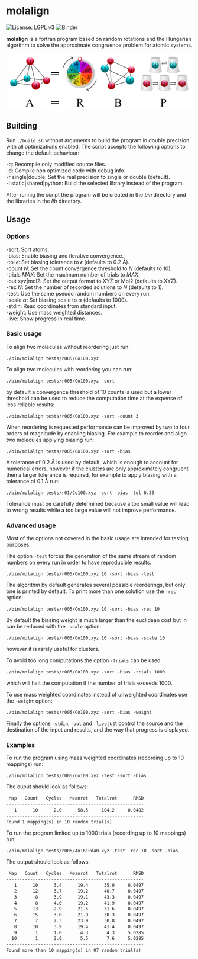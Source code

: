molalign
========
[![License: LGPL v3](https://img.shields.io/badge/License-LGPL_v3-blue.svg)](https://www.gnu.org/licenses/lgpl-3.0)
[![Binder](https://mybinder.org/badge_logo.svg)](https://mybinder.org/v2/gh/qcuaeh/molalign.git/HEAD?labpath=tests)

**molalign** is a fortran program based on random rotations and the Hungarian algorithm to solve the approximate congruence problem for atomic systems.

![graphic1](assets/graphic1.png)

Building
--------

Run `./build.sh` without arguments to build the program in double
precision with all optimizations enabled. The script accepts the
following options to change the default behaviour:

-q: Recompile only modified source files.  
-d: Compile non optimized code with debug info.  
-r single|double: Set the real precision to single or double (default).  
-l static|shared|python: Build the selected library instead of the program.  

After runnig the script the program will be created in the *bin* directory and the libraries in the *lib* directory.

Usage
-----

### Options

-sort: Sort atoms.  
-bias: Enable biasing and iterative convergence.  
-tol *ϵ*: Set biasing tolerance to *ϵ* (defaults to 0.2 Å).  
-count *N*: Set the count convergence threshold to *N* (defaults to 10).  
-trials *MAX*: Set the maximum number of trials to *MAX*.  
-out xyz|mol2: Set the output format to XYZ or Mol2 (defaults to XYZ).  
-rec *N*: Set the number of recorded solutions to *N* (defaults to 1).  
-test: Use the same pseudo random numbers on every run.  
-scale *α*: Set biasing scale to *α* (defaults to 1000).  
-stdin: Read coordinates from standard input.  
-weight: Use mass weighted distances.  
-live: Show progress in real time.  
 
### Basic usage

To align two molecules without reordering just run:

    ./bin/molalign tests/r005/Co100.xyz

To align two molecules with reordering you can run:

    ./bin/molalign tests/r005/Co100.xyz -sort

by default a convergence threshold of 10 counts is used but a lower threshold
can be used to reduce the computation time at the expense of less reliable
results:

    ./bin/molalign tests/r005/Co100.xyz -sort -count 3

When reordering is requested performance can be improved by two to four orders
of magnitude by enabling biasing. For example to reorder and align two molecules
applying biasing run:

    ./bin/molalign tests/r005/Co100.xyz -sort -bias

A tolerance of 0.2 Å is used by default, which is enough to account for numerical
errors, however if the clusters are only approximately congruent then a larger
tolerance is required, for example to apply biasing with a tolerance of 0.1 Å run:

    ./bin/molalign tests/r01/Co100.xyz -sort -bias -tol 0.35

Tolerance must be carefully determined because a too small value will lead to
wrong results while a too large value will not improve performance.

### Advanced usage

Most of the options not covered in the basic usage are intended for testing purposes.

The option `-test` forces the generation of the same stream of random numbers on
every run in order to have reproducible results:

    ./bin/molalign tests/r005/Co100.xyz 10 -sort -bias -test

The algorithm by default generates several possible reorderings, but only one is
printed by default. To print more than one solution use the `-rec` option:

    ./bin/molalign tests/r005/Co100.xyz 10 -sort -bias -rec 10

By default the biasing weight is much larger than the euclidean cost but
in can be reduced with the `-scale` option:

    ./bin/molalign tests/r005/Co100.xyz 10 -sort -bias -scale 10

however it is rarely useful for clusters.

To avoid too long computations the option `-trials` can be used:

    ./bin/molalign tests/r005/Co100.xyz -sort -bias -trials 1000

which will halt the computation if the number of trials exceeds 1000.

To use mass weighted coordinates instead of unweighted coordinates use the
`-weight` option:

    ./bin/molalign tests/r005/Co100.xyz -sort -bias -weight

Finally the options `-stdin`, `-out` and `-live` just control the source and the
destination of the input and results, and the way that progress is displayed.

### Examples

To run the program using mass weighted coordinates (recording up to 10 mappings) run:

    ./bin/molalign tests/r005/Co100.xyz -test -sort -bias
 
The ouput should look as follows:

     Map   Count   Cycles   Meanrot   Totalrot      RMSD
    ----------------------------------------------------
       1      10      2.0      58.5     104.2     0.0482
    ----------------------------------------------------
    Found 1 mapping(s) in 10 random trial(s)

To run the program limited up to 1000 trials (recording up to 10 mappings) run:

    ./bin/molalign tests/r005/Au161Pd40.xyz -test -rec 10 -sort -bias

The output should look as follows:

     Map   Count   Cycles   Meanrot   Totalrot      RMSD
    ----------------------------------------------------
       1      10      3.4      19.4      35.0     0.0497
       2      12      3.7      19.2      40.7     0.0497
       3       8      3.9      19.1      43.3     0.0497
       4       8      4.0      19.2      41.9     0.0497
       5      13      2.9      21.5      31.6     0.0497
       6      15      3.0      21.9      30.3     0.0497
       7       7      2.3      23.9      30.8     0.0497
       8      10      3.9      19.4      41.4     0.0497
       9       1      1.0       4.3       4.3     5.0285
      10       1      2.0       5.5       7.6     5.0285
    ----------------------------------------------------
    Found more than 10 mapping(s) in 97 random trial(s)

